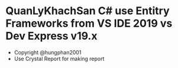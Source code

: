 # QuanLyKhachSan C# use Entitry Frameworks from VS IDE 2019 vs Dev Express v19.x

* Copyright @hungphan2001
* Use Crystal Report for making report
